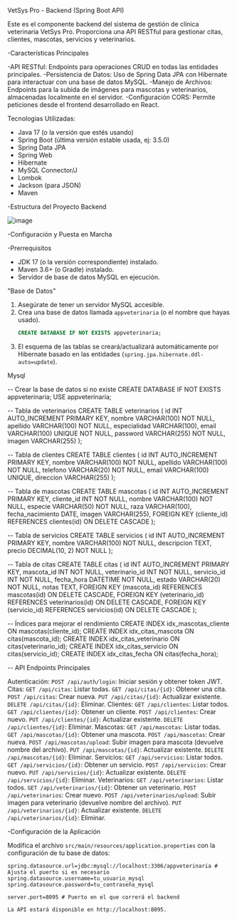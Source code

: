  VetSys Pro - Backend (Spring Boot API)

Este es el componente backend del sistema de gestión de clínica veterinaria VetSys Pro. Proporciona una API RESTful para gestionar citas, clientes, mascotas, servicios y veterinarios.

-Características Principales

-API RESTful: Endpoints para operaciones CRUD en todas las entidades principales.
-Persistencia de Datos: Uso de Spring Data JPA con Hibernate para interactuar con una base de datos MySQL.
-Manejo de Archivos: Endpoints para la subida de imágenes para mascotas y veterinarios, almacenadas localmente en el servidor.
-Configuración CORS: Permite peticiones desde el frontend desarrollado en React.

 Tecnologias Utilizadas: 

-   Java 17 (o la versión que estés usando)
-   Spring Boot (última versión estable usada, ej: 3.5.0)
-   Spring Data JPA
-   Spring Web
-   Hibernate
-   MySQL Connector/J
-   Lombok
-   Jackson (para JSON)
-   Maven


-Estructura del Proyecto Backend

![image](https://github.com/user-attachments/assets/c2868a97-79cf-45f3-bde0-940628519689)

 -Configuración y Puesta en Marcha


-Prerrequisitos

-   JDK 17 (o la versión correspondiente) instalado.
-   Maven 3.6+ (o Gradle) instalado.
-  Servidor de base de datos MySQL en ejecución.

"Base de Datos"

1.  Asegúrate de tener un servidor MySQL accesible.
2.  Crea una base de datos llamada `appveterinaria` (o el nombre que hayas usado).
    ```sql
    CREATE DATABASE IF NOT EXISTS appveterinaria;
    ```
3.  El esquema de las tablas se creará/actualizará automáticamente por Hibernate basado en las entidades (`spring.jpa.hibernate.ddl-auto=update`).


Mysql

-- Crear la base de datos si no existe
CREATE DATABASE IF NOT EXISTS appveterinaria;
USE appveterinaria;

-- Tabla de veterinarios
CREATE TABLE veterinarios (
    id INT AUTO_INCREMENT PRIMARY KEY,
    nombre VARCHAR(100) NOT NULL,
    apellido VARCHAR(100) NOT NULL,
    especialidad VARCHAR(100),
    email VARCHAR(100) UNIQUE NOT NULL,
    password VARCHAR(255) NOT NULL,
    imagen VARCHAR(255)
);

-- Tabla de clientes
CREATE TABLE clientes (
    id INT AUTO_INCREMENT PRIMARY KEY,
    nombre VARCHAR(100) NOT NULL,
    apellido VARCHAR(100) NOT NULL,
    telefono VARCHAR(20) NOT NULL,
    email VARCHAR(100) UNIQUE,
    direccion VARCHAR(255)
);

-- Tabla de mascotas
CREATE TABLE mascotas (
    id INT AUTO_INCREMENT PRIMARY KEY,
    cliente_id INT NOT NULL,
    nombre VARCHAR(100) NOT NULL,
    especie VARCHAR(50) NOT NULL,
    raza VARCHAR(100),
    fecha_nacimiento DATE,
    imagen VARCHAR(255),
    FOREIGN KEY (cliente_id) REFERENCES clientes(id) ON DELETE CASCADE
);

-- Tabla de servicios
CREATE TABLE servicios (
    id INT AUTO_INCREMENT PRIMARY KEY,
    nombre VARCHAR(100) NOT NULL,
    descripcion TEXT,
    precio DECIMAL(10, 2) NOT NULL
);

-- Tabla de citas
CREATE TABLE citas (
    id INT AUTO_INCREMENT PRIMARY KEY,
    mascota_id INT NOT NULL,
    veterinario_id INT NOT NULL,
    servicio_id INT NOT NULL,
    fecha_hora DATETIME NOT NULL,
    estado VARCHAR(20) NOT NULL,
    notas TEXT,
    FOREIGN KEY (mascota_id) REFERENCES mascotas(id) ON DELETE CASCADE,
    FOREIGN KEY (veterinario_id) REFERENCES veterinarios(id) ON DELETE CASCADE,
    FOREIGN KEY (servicio_id) REFERENCES servicios(id) ON DELETE CASCADE
);

-- Índices para mejorar el rendimiento
CREATE INDEX idx_mascotas_cliente ON mascotas(cliente_id);
CREATE INDEX idx_citas_mascota ON citas(mascota_id);
CREATE INDEX idx_citas_veterinario ON citas(veterinario_id);
CREATE INDEX idx_citas_servicio ON citas(servicio_id);
CREATE INDEX idx_citas_fecha ON citas(fecha_hora);



-- API Endpoints Principales

   Autenticación:
      `POST /api/auth/login`: Iniciar sesión y obtener token JWT.
   Citas:
      `GET /api/citas`: Listar todas.
      `GET /api/citas/{id}`: Obtener una cita.
      `POST /api/citas`: Crear nueva.
      `PUT /api/citas/{id}`: Actualizar existente.
      `DELETE /api/citas/{id}`: Eliminar.
   Clientes:
      `GET /api/clientes`: Listar todos.
      `GET /api/clientes/{id}`: Obtener un cliente.
      `POST /api/clientes`: Crear nuevo.
      `PUT /api/clientes/{id}`: Actualizar existente.
       `DELETE /api/clientes/{id}`: Eliminar.
  Mascotas:
       `GET /api/mascotas`: Listar todas.
       `GET /api/mascotas/{id}`: Obtener una mascota.
       `POST /api/mascotas`: Crear nueva.
       `POST /api/mascotas/upload`: Subir imagen para mascota (devuelve nombre del archivo).
       `PUT /api/mascotas/{id}`: Actualizar existente.
       `DELETE /api/mascotas/{id}`: Eliminar.
  Servicios:
       `GET /api/servicios`: Listar todos.
      `GET /api/servicios/{id}`: Obtener un servicio.
       `POST /api/servicios`: Crear nuevo.
       `PUT /api/servicios/{id}`: Actualizar existente.
       `DELETE /api/servicios/{id}`: Eliminar.
   Veterinarios:
       `GET /api/veterinarios`: Listar todos.
       `GET /api/veterinarios/{id}`: Obtener un veterinario.
       `POST /api/veterinarios`: Crear nuevo.
       `POST /api/veterinarios/upload`: Subir imagen para veterinario (devuelve nombre del archivo).
       `PUT /api/veterinarios/{id}`: Actualizar existente.
       `DELETE /api/veterinarios/{id}`: Eliminar.


-Configuración de la Aplicación

Modifica el archivo `src/main/resources/application.properties` con la configuración de tu base de datos:

```properties
spring.datasource.url=jdbc:mysql://localhost:3306/appveterinaria # Ajusta el puerto si es necesario
spring.datasource.username=tu_usuario_mysql
spring.datasource.password=tu_contraseña_mysql

server.port=8095 # Puerto en el que correrá el backend

La API estará disponible en http://localhost:8095.












